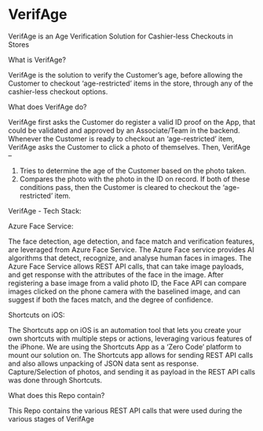 # VerifAge
VerifAge is an Age Verification Solution for Cashier-less Checkouts in Stores

What is VerifAge?

VerifAge is the solution to verify the Customer’s age, before allowing the Customer to checkout ‘age-restricted’ items in the store, through any of the cashier-less checkout options. 

What does VerifAge do?

VerifAge first asks the Customer do register a valid ID proof on the App, that could be validated and approved by an Associate/Team in the backend. 
Whenever the Customer is ready to checkout an ‘age-restricted’ item, VerifAge asks the Customer to click a photo of themselves. Then, VerifAge – 
  1. Tries to determine the age of the Customer based on the photo taken. 
  2. Compares the photo with the photo in the ID on record. 
If both of these conditions pass, then the Customer is cleared to checkout the ‘age-restricted’ item.

VerifAge - Tech Stack:

Azure Face Service:

The face detection, age detection, and face match and verification features, are leveraged from Azure Face Service.
The Azure Face service provides AI algorithms that detect, recognize, and analyse human faces in images.
The Azure Face Service allows REST API calls, that can take image payloads, and get response with the attributes of the face in the image. 
After registering a base image from a valid photo ID, the Face API can compare images clicked on the phone camera with the baselined image, and can suggest if both the faces match, and the degree of confidence. 

Shortcuts on iOS:

The Shortcuts app on iOS is an automation tool that lets you create your own shortcuts with multiple steps or actions, leveraging various features of the iPhone.
We are using the Shortcuts App as a ‘Zero Code’ platform to mount our solution on. 
The Shortcuts app allows for sending REST API calls and also allows unpacking of JSON data sent as response.
Capture/Selection of photos, and sending it as payload in the REST API calls was done through Shortcuts.

What does this Repo contain?

This Repo contains the various REST API calls that were used during the various stages of VerifAge
